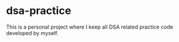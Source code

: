 # dsa-practice
This is a personal project where I keep all DSA related practice code developed by myself.
